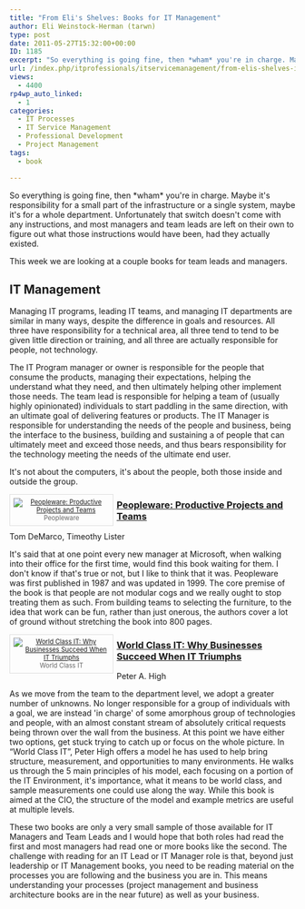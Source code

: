 ```yaml
---
title: "From Eli's Shelves: Books for IT Management"
author: Eli Weinstock-Herman (tarwn)
type: post
date: 2011-05-27T15:32:00+00:00
ID: 1185
excerpt: "So everything is going fine, then *wham* you're in charge. Maybe it's responsibility for a small part of the infrastructure or a single system, maybe it's for a whole department. Unfortunately that switch doesn't come with any instructions, and most managers and team leads are left on their own to figure out what those instructions would have been, had they actually existed."
url: /index.php/itprofessionals/itservicemanagement/from-elis-shelves-it-management/
views:
  - 4400
rp4wp_auto_linked:
  - 1
categories:
  - IT Processes
  - IT Service Management
  - Professional Development
  - Project Management
tags:
  - book

---
```

So everything is going fine, then \*wham\* you're in charge. Maybe it's responsibility for a small part of the infrastructure or a single system, maybe it's for a whole department. Unfortunately that switch doesn't come with any instructions, and most managers and team leads are left on their own to figure out what those instructions would have been, had they actually existed.

This week we are looking at a couple books for team leads and managers.

## IT Management

Managing IT programs, leading IT teams, and managing IT departments are similar in many ways, despite the difference in goals and resources. All three have responsibility for a technical area, all three tend to tend to be given little direction or training, and all three are actually responsible for people, not technology. 

The IT Program manager or owner is responsible for the people that consume the products, managing their expectations, helping the understand what they need, and then ultimately helping other implement those needs. The team lead is responsible for helping a team of (usually highly opinionated) individuals to start paddling in the same direction, with an ultimate goal of delivering features or products. The IT Manager is responsible for understanding the needs of the people and business, being the interface to the business, building and sustaining a of people that can ultimately meet and exceed those needs, and thus bears responsibility for the technology meeting the needs of the ultimate end user.

It's not about the computers, it's about the people, both those inside and outside the group. 

<div style="float: left; padding: .5em; width: 170px; margin: 0em .5em .5em 0px; border: 1px solid #dddddd; color: #666666; font-size: .8em; text-align: center; position: relative;">
  <a href="http://www.amazon.com/Peopleware-Productive-Projects-Teams-Second/dp/0932633439" title="Peopleware: Productive Projects and Teams"><img src="http://tiernok.com/_n_images/books/pppat.jpg" alt="Peopleware: Productive Projects and Teams" /></a><br /> Peopleware
</div>

### [Peopleware: Productive Projects and Teams][1]  
Tom DeMarco, Timeothy Lister

It's said that at one point every new manager at Microsoft, when walking into their office for the first time, would find this book waiting for them. I don't know if that's true or not, but I like to think that it was. Peopleware was first published in 1987 and was updated in 1999. The core premise of the book is that people are not modular cogs and we really ought to stop treating them as such. From building teams to selecting the furniture, to the idea that work can be fun, rather than just onerous, the authors cover a lot of ground without stretching the book into 800 pages. <br style="clear: left" />

<div style="float: left; padding: .5em; width: 170px; margin: 0em .5em .5em 0px; border: 1px solid #dddddd; color: #666666; font-size: .8em; text-align: center; position: relative;">
  <a href="http://www.amazon.com/World-Class-Businesses-Succeed-Triumphs/dp/0470450185/ref=sr_1_1?ie=UTF8&s=books&qid=1266457090&sr=1-1" title="World Class IT: Why Businesses Succeed When IT Triumphs at Amazon"><img src="http://tiernok.com/_n_images/books/wci.jpg" alt="World Class IT: Why Businesses Succeed When IT Triumphs" /></a><br /> World Class IT
</div>

### [World Class IT: Why Businesses Succeed When IT Triumphs][2]  
Peter A. High

As we move from the team to the department level, we adopt a greater number of unknowns. No longer responsible for a group of individuals with a goal, we are instead 'in charge' of some amorphous group of technologies and people, with an almost constant stream of absolutely critical requests being thrown over the wall from the business. At this point we have either two options, get stuck trying to catch up or focus on the whole picture. In “World Class IT”, Peter High offers a model he has used to help bring structure, measurement, and opportunities to many environments. He walks us through the 5 main principles of his model, each focusing on a portion of the IT Environment, it's importance, what it means to be world class, and sample measurements one could use along the way. While this book is aimed at the CIO, the structure of the model and example metrics are useful at multiple levels.

These two books are only a very small sample of those available for IT Managers and Team Leads and I would hope that both roles had read the first and most managers had read one or more books like the second. The challenge with reading for an IT Lead or IT Manager role is that, beyond just leadership or IT Management books, you need to be reading material on the processes you are following and the business you are in. This means understanding your processes (project management and business architecture books are in the near future) as well as your business.

 [1]: http://www.amazon.com/Peopleware-Productive-Projects-Teams-Second/dp/0932633439 "Peopleware: Productive Projects and Teams as Amazon"
 [2]: http://www.amazon.com/World-Class-Businesses-Succeed-Triumphs/dp/0470450185/ref=sr_1_1?ie=UTF8&s=books&qid=1266457090&sr=1-1 "World Class IT: Why Businesses Succeed When IT Triumphs"
